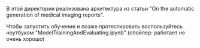 В этой директории реализована архитектура из статьи "On the automatic generation of medical imaging reports". 

Чтобы запустить обучение и позже протестировать воспользуйтесь ноутбуком "ModelTrainingAndEvaluating.ipynb" (спойлер: работает не очень хорошо)
